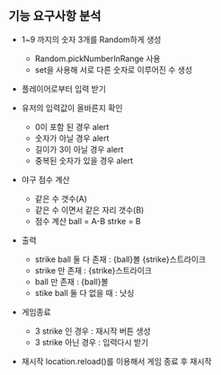 ## 기능 요구사항 분석

- 1~9 까지의 숫자 3개를 Random하게 생성
    - Random.pickNumberInRange 사용
    - set을 사용해 서로 다른 숫자로 이루어진 수 생성

- 플레이어로부터 입력 받기

- 유저의 입력값이 올바른지 확인
    - 0이 포함 된 경우 alert
    - 숫자가 아닐 경우 alert
    - 길이가 3이 아닐 경우 alert
    - 중복된 숫자가 있을 경우 alert

- 야구 점수 계산
    - 같은 수 갯수(A)
    - 같은 수 이면서 같은 자리 갯수(B)
    - 점수 계산
        ball = A-B
        strke = B

- 출력
    - strike ball 둘 다 존재 : {ball}볼 {strike}스트라이크
    - strike 만 존재 : {strike}스트라이크
    - ball 만 존재 : {ball}볼
    - stike ball 둘 다 없을 때 : 낫싱

- 게임종료
    - 3 strike 인 경우 : 재시작 버튼 생성
    - 3 strike 아닌 경우 : 입력다시 받기

- 재시작
    location.reload()를 이용해서 게임 종료 후 재시작